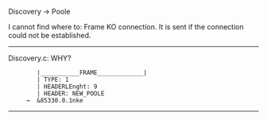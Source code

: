 Discovery → Poole 

I cannot find where to:
Frame KO connection. It is sent if the connection could not be established. 

----------------------------------------------------------------

Discovery.c:  WHY?

            |___________FRAME_____________|   
            | TYPE: 1
            | HEADERLEnght: 9
            | HEADER: NEW_POOLE
         →  &85330.0.1nke

----------------------------------------------------------------         
